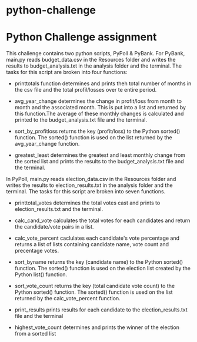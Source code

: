 # python-challenge
# Python Challenge assignment
This challenge contains two python scripts, PyPoll & PyBank.
For PyBank, main.py reads budget_data.csv in the Resources folder and writes the results
to budget_analysis.txt in the analysis folder and the terminal.
The tasks for this script are broken into four functions:
  * printtotals function determines and prints theh total number of months in the csv file and 
    the total profil/losses over te entire period.
    
  * avg_year_change determines the change in profit/loss from month to month and the associated month. 
    This is put into a list and returned by this function.The average of these monthly changes is calculated 
    and printed to the budget_analysis.txt file and the terminal.
    
  * sort_by_profitloss returns the key (profit/loss) to the Python sorted() function. The sorted() function 
    is used on the list returned by the avg_year_change function.
    
  * greatest_least determines the greatest and least monthly change from the sorted list and prints the results
    to the budget_analysis.txt file and the terminal.
    
    
    
In PyPoll, main.py reads election_data.csv in the Resources folder and writes the results 
to election_results.txt in the analysis folder and the terminal.
The tasks for this script are broken into seven functions.
  * printtotal_votes determines the total votes cast and prints to election_results.txt and the terminal.
  
  * calc_cand_vote calculates the total votes for each candidates and return the candidate/vote pairs in a list.
  
  * calc_vote_percent caclulates each candidate's vote percentage and returns a list of lists containing candidate
    name, vote count and precentage votes.
    
  * sort_byname returns the key (candidate name) to the Python sorted() function. The sorted() function 
    is used on the election list created by the Python list() function.
    
  * sort_vote_count returns the key (total candidate vote count) to the Python sorted() function. The sorted() function 
    is used on the list returned by the calc_vote_percent function.
    
  * print_results prints results for each candidate to the election_results.txt file and the terminal
  
  * highest_vote_count determines and prints the winner of the election from a sorted list

